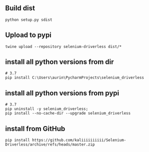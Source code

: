 ## Build dist
```shell
python setup.py sdist
```

## Upload to pypi
```shell
twine upload --repository selenium-driverless dist/*
```

## install all python versions from dir
```shell
# 3.7
pip install C:\Users\aurin\PycharmProjects\selenium_driverless
```

## install all python versions from pypi
```shell
# 3.7
pip uninstall -y selenium_driverless;
pip install --no-cache-dir --upgrade selenium_driverless
```

## install from GitHub
```shell
pip install https://github.com/kaliiiiiiiiii/Selenium-Driverless/archive/refs/heads/master.zip
```